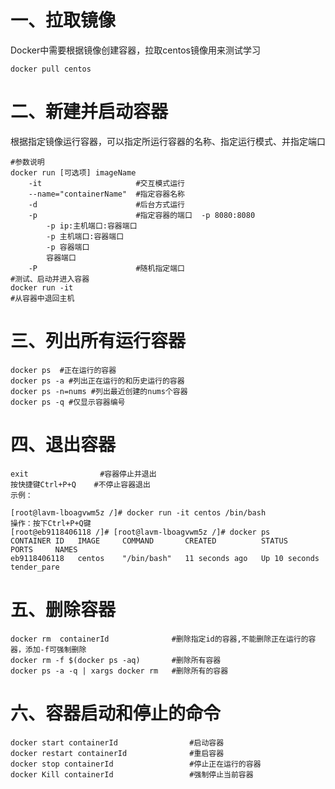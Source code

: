 # 一、拉取镜像

Docker中需要根据镜像创建容器，拉取centos镜像用来测试学习

```shell
docker pull centos
```

# 二、新建并启动容器

根据指定镜像运行容器，可以指定所运行容器的名称、指定运行模式、并指定端口

```shell
#参数说明
docker run [可选项] imageName
	-it 					#交互模式运行
	--name="containerName"	#指定容器名称
	-d 						#后台方式运行
	-p 						#指定容器的端口  -p 8080:8080
		-p ip:主机端口:容器端口
		-p 主机端口:容器端口
		-p 容器端口
		容器端口
	-P						#随机指定端口
#测试、启动并进入容器
docker run -it 
#从容器中退回主机

```

# 三、列出所有运行容器&#x20;

```shell
docker ps  #正在运行的容器
docker ps -a #列出正在运行的和历史运行的容器
docker ps -n=nums #列出最近创建的nums个容器
docker ps -q #仅显示容器编号

```

# 四、退出容器

```shell
exit 				#容器停止并退出
按快捷键Ctrl+P+Q 	#不停止容器退出
示例：

[root@lavm-lboagvwm5z /]# docker run -it centos /bin/bash
操作：按下Ctrl+P+Q键
[root@eb9118406118 /]# [root@lavm-lboagvwm5z /]# docker ps
CONTAINER ID   IMAGE     COMMAND       CREATED          STATUS          PORTS     NAMES
eb9118406118   centos    "/bin/bash"   11 seconds ago   Up 10 seconds             tender_pare

```

# 五、删除容器

```shell
docker rm  containerId 				#删除指定id的容器,不能删除正在运行的容器，添加-f可强制删除
docker rm -f $(docker ps -aq)  		#删除所有容器
docker ps -a -q | xargs docker rm  	#删除所有的容器
```

# 六、容器启动和停止的命令

```shell
docker start containerId 				#启动容器
docker restart containerId				#重启容器
docker stop containerId					#停止正在运行的容器
docker Kill containerId					#强制停止当前容器
```

